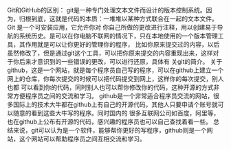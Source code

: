Git和GitHub的区别：
git是一种专门处理文本文件而设计的版本控制系统。因为，归根到底，这就是代码的本质：一堆堆以某种方式联合在一起的文本文件。Git 是一个可安装应用，它允许你对
你自己所做的更改进行注释，用以创建易于导航的系统历史。是可以在你电脑不联网的情况下，只在本地使用的一个版本管理工具，其作用就是可以让你更好的管理你的程序，
比如你原来提交过的内容，以后虽然修改了，但是通过git这个工具，可以把你原来提交的内容重现出来，这样对于你后来才意识到的一些错误的更改，可以进行还原，具体有
关git的简介。
关于github，这是一个网站，就是每个程序员自己写的程序，可以在github上建立一个网上的仓库，你每次提交的时候可以把代码提交到网上，这样你的每次提交，别人也都
可以看到你的代码，同时别人也可以帮你修改你的代码，这种开源的方式非常方便程序员之间的交流和学习。 
github是一个非常适合程序员交流的网站，很多国际上的技术大牛都在github上有自己的开源代码，其他人只要申请个账号就可以随意的看到这些大牛写的程序。同时国内的
很多互联网公司如百度，阿里等，也在github上公布有开源的代码，感兴趣的程序员也可以自己查找着看一些。
总结来说，git可以认为是一个软件，能够帮你更好的写程序，github则是一个网站，这个网站可以帮助程序员之间互相交流和学习。
